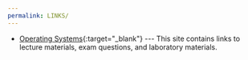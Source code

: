 ```yaml
---
permalink: LINKS/
---
```


* [Operating Systems](https://os.vlsm.org/){:target="_blank"} ---
  This site contains links to lecture materials, exam questions, and laboratory materials.
